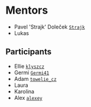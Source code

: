# Mentors

* Pavel 'Strajk' Doleček [`Strajk`](https://github.com/strajk/)
* Lukas

## Participants

* Ellie [`klyszcz`](https://github.com/klyszcz)
* Germi [`Germi41`](https://github.com/Germi41)
* Adam [`towelie_cz`](https://github.com/adam-olser)
* Laura
* Karolina
* Alex [`alexey`](https://gitlab.skypicker.com/alexey.tudakov)
